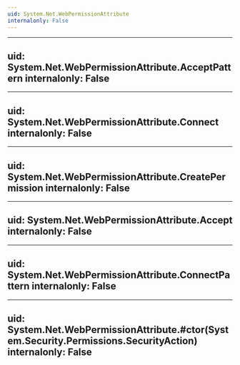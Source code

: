 ```yaml
---
uid: System.Net.WebPermissionAttribute
internalonly: False
---
```


---
uid: System.Net.WebPermissionAttribute.AcceptPattern
internalonly: False
---

---
uid: System.Net.WebPermissionAttribute.Connect
internalonly: False
---

---
uid: System.Net.WebPermissionAttribute.CreatePermission
internalonly: False
---

---
uid: System.Net.WebPermissionAttribute.Accept
internalonly: False
---

---
uid: System.Net.WebPermissionAttribute.ConnectPattern
internalonly: False
---

---
uid: System.Net.WebPermissionAttribute.#ctor(System.Security.Permissions.SecurityAction)
internalonly: False
---
